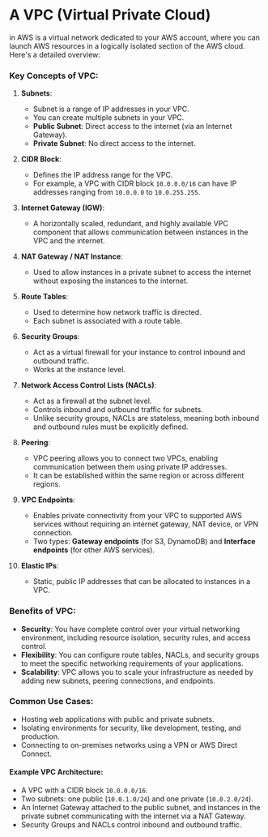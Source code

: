 


# A **VPC (Virtual Private Cloud)**
in AWS is a virtual network dedicated to your AWS account, where you can launch AWS resources in a logically isolated section of the AWS cloud. Here's a detailed overview:

### Key Concepts of VPC:
1. **Subnets**:
   - Subnet is a range of IP addresses in your VPC.
   - You can create multiple subnets in your VPC.
   - **Public Subnet**: Direct access to the internet (via an Internet Gateway).
   - **Private Subnet**: No direct access to the internet.

2. **CIDR Block**:
   - Defines the IP address range for the VPC.
   - For example, a VPC with CIDR block `10.0.0.0/16` can have IP addresses ranging from `10.0.0.0` to `10.0.255.255`.

3. **Internet Gateway (IGW)**:
   - A horizontally scaled, redundant, and highly available VPC component that allows communication between instances in the VPC and the internet.

4. **NAT Gateway / NAT Instance**:
   - Used to allow instances in a private subnet to access the internet without exposing the instances to the internet.

5. **Route Tables**:
   - Used to determine how network traffic is directed.
   - Each subnet is associated with a route table.

6. **Security Groups**:
   - Act as a virtual firewall for your instance to control inbound and outbound traffic.
   - Works at the instance level.

7. **Network Access Control Lists (NACLs)**:
   - Act as a firewall at the subnet level.
   - Controls inbound and outbound traffic for subnets.
   - Unlike security groups, NACLs are stateless, meaning both inbound and outbound rules must be explicitly defined.

8. **Peering**:
   - VPC peering allows you to connect two VPCs, enabling communication between them using private IP addresses.
   - It can be established within the same region or across different regions.

9. **VPC Endpoints**:
   - Enables private connectivity from your VPC to supported AWS services without requiring an internet gateway, NAT device, or VPN connection.
   - Two types: **Gateway endpoints** (for S3, DynamoDB) and **Interface endpoints** (for other AWS services).

10. **Elastic IPs**:
    - Static, public IP addresses that can be allocated to instances in a VPC.

### Benefits of VPC:
- **Security**: You have complete control over your virtual networking environment, including resource isolation, security rules, and access control.
- **Flexibility**: You can configure route tables, NACLs, and security groups to meet the specific networking requirements of your applications.
- **Scalability**: VPC allows you to scale your infrastructure as needed by adding new subnets, peering connections, and endpoints.

### Common Use Cases:
- Hosting web applications with public and private subnets.
- Isolating environments for security, like development, testing, and production.
- Connecting to on-premises networks using a VPN or AWS Direct Connect.

#### Example VPC Architecture:
- A VPC with a CIDR block `10.0.0.0/16`.
- Two subnets: one public (`10.0.1.0/24`) and one private (`10.0.2.0/24`).
- An Internet Gateway attached to the public subnet, and instances in the private subnet communicating with the internet via a NAT Gateway.
- Security Groups and NACLs control inbound and outbound traffic.
